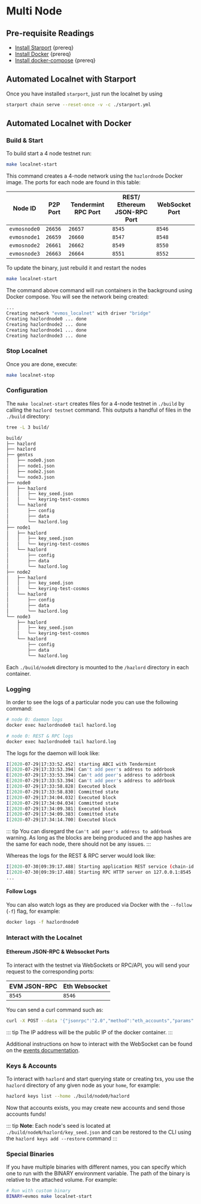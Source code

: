 <!--
order: 2
-->

# Multi Node

## Pre-requisite Readings

- [Install Starport](https://docs.starport.network/#install-starport)  {prereq}
- [Install Docker](https://docs.docker.com/engine/installation/)  {prereq}
- [Install docker-compose](https://docs.docker.com/compose/install/)  {prereq}

## Automated Localnet with Starport

Once you have installed `starport`, just run the localnet by using

```bash
starport chain serve --reset-once -v -c ./starport.yml
```

## Automated Localnet with Docker

### Build & Start

To build start a 4 node testnet run:

```bash
make localnet-start
```

This command creates a 4-node network using the `hazlordnode` Docker image.
The ports for each node are found in this table:

| Node ID          | P2P Port | Tendermint RPC Port | REST/ Ethereum JSON-RPC Port | WebSocket Port |
|------------------|----------|---------------------|------------------------------|----------------|
| `evmosnode0` | `26656`  | `26657`             | `8545`                       | `8546`         |
| `evmosnode1` | `26659`  | `26660`             | `8547`                       | `8548`         |
| `evmosnode2` | `26661`  | `26662`             | `8549`                       | `8550`         |
| `evmosnode3` | `26663`  | `26664`             | `8551`                       | `8552`         |

To update the binary, just rebuild it and restart the nodes

```bash
make localnet-start
```

The command above  command will run containers in the background using Docker compose. You will see the network being created:

```bash
...
Creating network "evmos_localnet" with driver "bridge"
Creating hazlordnode0 ... done
Creating hazlordnode2 ... done
Creating hazlordnode1 ... done
Creating hazlordnode3 ... done
```

### Stop Localnet

Once you are done, execute:

```bash
make localnet-stop
```

### Configuration

The `make localnet-start` creates files for a 4-node testnet in `./build` by
calling the `hazlord testnet` command. This outputs a handful of files in the
`./build` directory:

```bash
tree -L 3 build/

build/
├── hazlord
├── hazlord
├── gentxs
│   ├── node0.json
│   ├── node1.json
│   ├── node2.json
│   └── node3.json
├── node0
│   ├── hazlord
│   │   ├── key_seed.json
│   │   └── keyring-test-cosmos
│   └── hazlord
│       ├── config
│       ├── data
│       └── hazlord.log
├── node1
│   ├── hazlord
│   │   ├── key_seed.json
│   │   └── keyring-test-cosmos
│   └── hazlord
│       ├── config
│       ├── data
│       └── hazlord.log
├── node2
│   ├── hazlord
│   │   ├── key_seed.json
│   │   └── keyring-test-cosmos
│   └── hazlord
│       ├── config
│       ├── data
│       └── hazlord.log
└── node3
    ├── hazlord
    │   ├── key_seed.json
    │   └── keyring-test-cosmos
    └── hazlord
        ├── config
        ├── data
        └── hazlord.log
```

Each `./build/nodeN` directory is mounted to the `/hazlord` directory in each container.

### Logging

In order to see the logs of a particular node you can use the following command:

```bash
# node 0: daemon logs
docker exec hazlordnode0 tail hazlord.log

# node 0: REST & RPC logs
docker exec hazlordnode0 tail hazlord.log
```

The logs for the daemon will look like:

```bash
I[2020-07-29|17:33:52.452] starting ABCI with Tendermint                module=main
E[2020-07-29|17:33:53.394] Can't add peer's address to addrbook         module=p2p err="Cannot add non-routable address 272a247b837653cf068d39efd4c407ffbd9a0e6f@192.168.10.5:26656"
E[2020-07-29|17:33:53.394] Can't add peer's address to addrbook         module=p2p err="Cannot add non-routable address 3e05d3637b7ebf4fc0948bbef01b54d670aa810a@192.168.10.4:26656"
E[2020-07-29|17:33:53.394] Can't add peer's address to addrbook         module=p2p err="Cannot add non-routable address 689f8606ede0b26ad5b79ae244c14cc67ab4efe7@192.168.10.3:26656"
I[2020-07-29|17:33:58.828] Executed block                               module=state height=88 validTxs=0 invalidTxs=0
I[2020-07-29|17:33:58.830] Committed state                              module=state height=88 txs=0 appHash=90CC5FA53CF8B5EC49653A14DA20888AD81C92FCF646F04D501453FD89FCC791
I[2020-07-29|17:34:04.032] Executed block                               module=state height=89 validTxs=0 invalidTxs=0
I[2020-07-29|17:34:04.034] Committed state                              module=state height=89 txs=0 appHash=0B54C4DB1A0DACB1EEDCD662B221C048C826D309FD2A2F31FF26BAE8D2D7D8D7
I[2020-07-29|17:34:09.381] Executed block                               module=state height=90 validTxs=0 invalidTxs=0
I[2020-07-29|17:34:09.383] Committed state                              module=state height=90 txs=0 appHash=75FD1EE834F0669D5E717C812F36B21D5F20B3CCBB45E8B8D415CB9C4513DE51
I[2020-07-29|17:34:14.700] Executed block                               module=state height=91 validTxs=0 invalidTxs=0
```

::: tip
You can disregard the `Can't add peer's address to addrbook` warning. As long as the blocks are
being produced and the app hashes are the same for each node, there should not be any issues.
:::

Whereas the logs for the REST & RPC server would look like:

```bash
I[2020-07-30|09:39:17.488] Starting application REST service (chain-id: "7305661614933169792")... module=rest-server
I[2020-07-30|09:39:17.488] Starting RPC HTTP server on 127.0.0.1:8545   module=rest-server
...
```

#### Follow Logs

You can also watch logs as they are produced via Docker with the `--follow` (`-f`) flag, for
example:

```bash
docker logs -f hazlordnode0
```

### Interact with the Localnet

#### Ethereum JSON-RPC & Websocket Ports

To interact with the testnet via WebSockets or RPC/API, you will send your request to the corresponding ports:

| EVM JSON-RPC | Eth Websocket |
|--------------|---------------|
| `8545`       | `8546`        |

You can send a curl command such as:

```bash
curl -X POST --data '{"jsonrpc":"2.0","method":"eth_accounts","params":[],"id":1}' -H "Content-Type: application/json" 192.162.10.1:8545
```

::: tip
The IP address will be the public IP of the docker container.
:::

Additional instructions on how to interact with the WebSocket can be found on the [events documentation](./events.md#ethereum-websocket).

### Keys & Accounts

To interact with `hazlord` and start querying state or creating txs, you use the
`hazlord` directory of any given node as your `home`, for example:

```bash
hazlord keys list --home ./build/node0/hazlord
```

Now that accounts exists, you may create new accounts and send those accounts
funds!

::: tip
**Note**: Each node's seed is located at `./build/nodeN/hazlord/key_seed.json` and can be restored to the CLI using the `hazlord keys add --restore` command
:::

### Special Binaries

If you have multiple binaries with different names, you can specify which one to run with the BINARY environment variable. The path of the binary is relative to the attached volume. For example:

```bash
# Run with custom binary
BINARY=evmos make localnet-start
```
